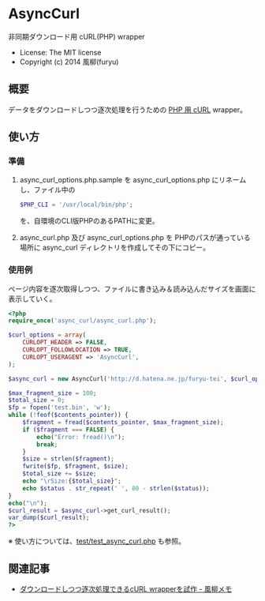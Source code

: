 AsyncCurl
=========
非同期ダウンロード用 cURL(PHP) wrapper  
- License: The MIT license  
- Copyright (c) 2014 風柳(furyu)  

概要
----
データをダウンロードしつつ逐次処理を行うための [PHP 用 cURL](http://php.net/manual/ja/ref.curl.php) wrapper。  


使い方
------
### 準備
1. async_curl_options.php.sample を async_curl_options.php にリネームし、ファイル中の  
    ```php
    $PHP_CLI = '/usr/local/bin/php';
    ```
    を、自環境のCLI版PHPのあるPATHに変更。  

2. async_curl.php 及び async_curl_options.php を PHPのパスが通っている場所に async_curl ディレクトリを作成してその下にコピー。  


### 使用例
ページ内容を逐次取得しつつ、ファイルに書き込み＆読み込んだサイズを画面に表示していく。
```php
<?php
require_once('async_curl/async_curl.php');

$curl_options = array(
    CURLOPT_HEADER => FALSE,
    CURLOPT_FOLLOWLOCATION => TRUE,
    CURLOPT_USERAGENT => 'AsyncCurl',
);

$async_curl = new AsyncCurl('http://d.hatena.ne.jp/furyu-tei', $curl_options, $contents_pointer);

$max_fragment_size = 100;
$total_size = 0;
$fp = fopen('test.bin', 'w');
while (!feof($contents_pointer)) {
    $fragment = fread($contents_pointer, $max_fragment_size);
    if ($fragment === FALSE) {
        echo("Error: fread()\n");
        break;
    }
    $size = strlen($fragment);
    fwrite($fp, $fragment, $size);
    $total_size += $size;
    echo "\rSize:{$total_size}";
    echo $status . str_repeat(' ', 80 - strlen($status));
}
echo("\n");
$curl_result = $async_curl->get_curl_result();
var_dump($curl_result);
?>
```
※ 使い方については、[test/test_async_curl.php](https://github.com/furyutei/async_curl/blob/master/test/test_async_curl.php) も参照。  


関連記事
--------
- [ダウンロードしつつ逐次処理できるcURL wrapperを試作 - 風柳メモ](http://d.hatena.ne.jp/furyu-tei/20141213/1418397266)
